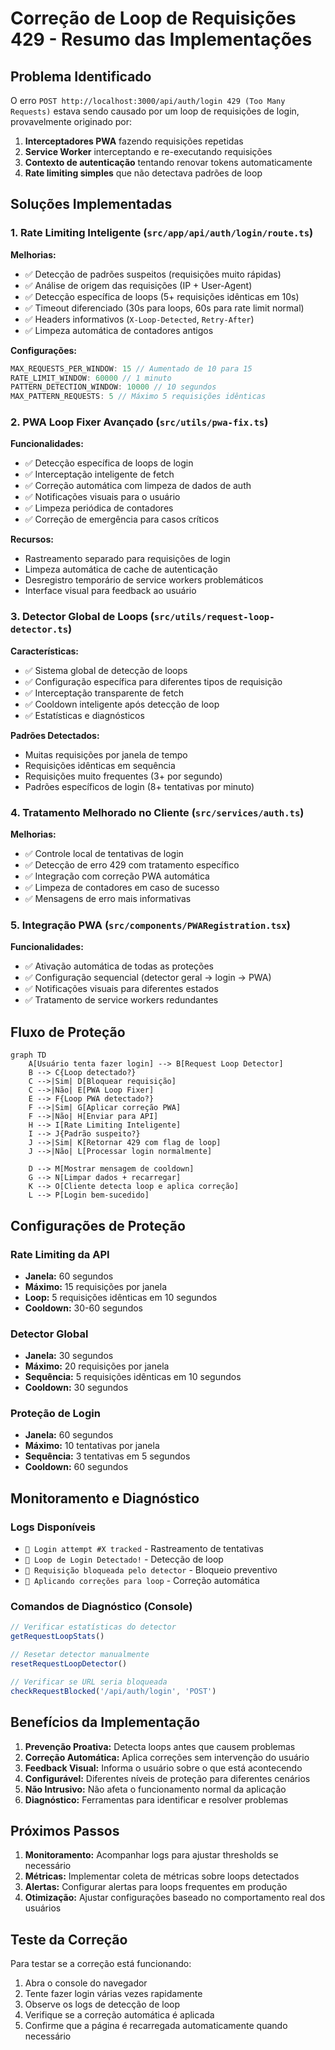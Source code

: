 # Correção de Loop de Requisições 429 - Resumo das Implementações

## Problema Identificado
O erro `POST http://localhost:3000/api/auth/login 429 (Too Many Requests)` estava sendo causado por um loop de requisições de login, provavelmente originado por:

1. **Interceptadores PWA** fazendo requisições repetidas
2. **Service Worker** interceptando e re-executando requisições
3. **Contexto de autenticação** tentando renovar tokens automaticamente
4. **Rate limiting simples** que não detectava padrões de loop

## Soluções Implementadas

### 1. Rate Limiting Inteligente (`src/app/api/auth/login/route.ts`)

**Melhorias:**
- ✅ Detecção de padrões suspeitos (requisições muito rápidas)
- ✅ Análise de origem das requisições (IP + User-Agent)
- ✅ Detecção específica de loops (5+ requisições idênticas em 10s)
- ✅ Timeout diferenciado (30s para loops, 60s para rate limit normal)
- ✅ Headers informativos (`X-Loop-Detected`, `Retry-After`)
- ✅ Limpeza automática de contadores antigos

**Configurações:**
```typescript
MAX_REQUESTS_PER_WINDOW: 15 // Aumentado de 10 para 15
RATE_LIMIT_WINDOW: 60000 // 1 minuto
PATTERN_DETECTION_WINDOW: 10000 // 10 segundos
MAX_PATTERN_REQUESTS: 5 // Máximo 5 requisições idênticas
```

### 2. PWA Loop Fixer Avançado (`src/utils/pwa-fix.ts`)

**Funcionalidades:**
- ✅ Detecção específica de loops de login
- ✅ Interceptação inteligente de fetch
- ✅ Correção automática com limpeza de dados de auth
- ✅ Notificações visuais para o usuário
- ✅ Limpeza periódica de contadores
- ✅ Correção de emergência para casos críticos

**Recursos:**
- Rastreamento separado para requisições de login
- Limpeza automática de cache de autenticação
- Desregistro temporário de service workers problemáticos
- Interface visual para feedback ao usuário

### 3. Detector Global de Loops (`src/utils/request-loop-detector.ts`)

**Características:**
- ✅ Sistema global de detecção de loops
- ✅ Configuração específica para diferentes tipos de requisição
- ✅ Interceptação transparente de fetch
- ✅ Cooldown inteligente após detecção de loop
- ✅ Estatísticas e diagnósticos

**Padrões Detectados:**
- Muitas requisições por janela de tempo
- Requisições idênticas em sequência
- Requisições muito frequentes (3+ por segundo)
- Padrões específicos de login (8+ tentativas por minuto)

### 4. Tratamento Melhorado no Cliente (`src/services/auth.ts`)

**Melhorias:**
- ✅ Controle local de tentativas de login
- ✅ Detecção de erro 429 com tratamento específico
- ✅ Integração com correção PWA automática
- ✅ Limpeza de contadores em caso de sucesso
- ✅ Mensagens de erro mais informativas

### 5. Integração PWA (`src/components/PWARegistration.tsx`)

**Funcionalidades:**
- ✅ Ativação automática de todas as proteções
- ✅ Configuração sequencial (detector geral → login → PWA)
- ✅ Notificações visuais para diferentes estados
- ✅ Tratamento de service workers redundantes

## Fluxo de Proteção

```mermaid
graph TD
    A[Usuário tenta fazer login] --> B[Request Loop Detector]
    B --> C{Loop detectado?}
    C -->|Sim| D[Bloquear requisição]
    C -->|Não| E[PWA Loop Fixer]
    E --> F{Loop PWA detectado?}
    F -->|Sim| G[Aplicar correção PWA]
    F -->|Não| H[Enviar para API]
    H --> I[Rate Limiting Inteligente]
    I --> J{Padrão suspeito?}
    J -->|Sim| K[Retornar 429 com flag de loop]
    J -->|Não| L[Processar login normalmente]
    
    D --> M[Mostrar mensagem de cooldown]
    G --> N[Limpar dados + recarregar]
    K --> O[Cliente detecta loop e aplica correção]
    L --> P[Login bem-sucedido]
```

## Configurações de Proteção

### Rate Limiting da API
- **Janela:** 60 segundos
- **Máximo:** 15 requisições por janela
- **Loop:** 5 requisições idênticas em 10 segundos
- **Cooldown:** 30-60 segundos

### Detector Global
- **Janela:** 30 segundos  
- **Máximo:** 20 requisições por janela
- **Sequência:** 5 requisições idênticas em 10 segundos
- **Cooldown:** 30 segundos

### Proteção de Login
- **Janela:** 60 segundos
- **Máximo:** 10 tentativas por janela
- **Sequência:** 3 tentativas em 5 segundos
- **Cooldown:** 60 segundos

## Monitoramento e Diagnóstico

### Logs Disponíveis
- `🔐 Login attempt #X tracked` - Rastreamento de tentativas
- `🚨 Loop de Login Detectado!` - Detecção de loop
- `🚫 Requisição bloqueada pelo detector` - Bloqueio preventivo
- `🔧 Aplicando correções para loop` - Correção automática

### Comandos de Diagnóstico (Console)
```javascript
// Verificar estatísticas do detector
getRequestLoopStats()

// Resetar detector manualmente
resetRequestLoopDetector()

// Verificar se URL seria bloqueada
checkRequestBlocked('/api/auth/login', 'POST')
```

## Benefícios da Implementação

1. **Prevenção Proativa:** Detecta loops antes que causem problemas
2. **Correção Automática:** Aplica correções sem intervenção do usuário
3. **Feedback Visual:** Informa o usuário sobre o que está acontecendo
4. **Configurável:** Diferentes níveis de proteção para diferentes cenários
5. **Não Intrusivo:** Não afeta o funcionamento normal da aplicação
6. **Diagnóstico:** Ferramentas para identificar e resolver problemas

## Próximos Passos

1. **Monitoramento:** Acompanhar logs para ajustar thresholds se necessário
2. **Métricas:** Implementar coleta de métricas sobre loops detectados
3. **Alertas:** Configurar alertas para loops frequentes em produção
4. **Otimização:** Ajustar configurações baseado no comportamento real dos usuários

## Teste da Correção

Para testar se a correção está funcionando:

1. Abra o console do navegador
2. Tente fazer login várias vezes rapidamente
3. Observe os logs de detecção de loop
4. Verifique se a correção automática é aplicada
5. Confirme que a página é recarregada automaticamente quando necessário 